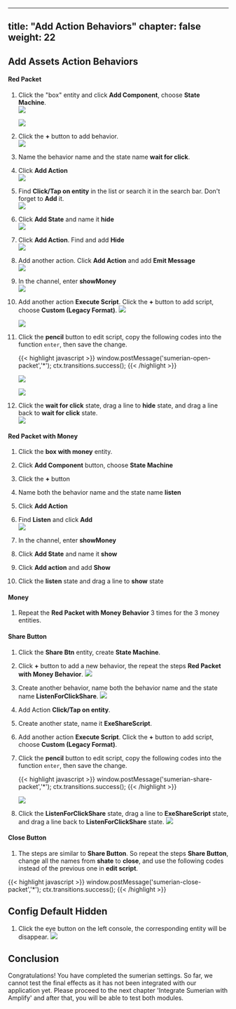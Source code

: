 
---
title: "Add Action Behaviors"
chapter: false
weight: 22
---


## Add Assets Action Behaviors 

####  Red Packet 
1. Click the "box" entity and click **Add Component**, choose **State Machine**.    
   ![](/image/WechatIMG7.png)   
   
   ![](/image/WechatIMG8.png)   

1. Click the **+** button to add behavior.     
   ![](/image/WechatIMG11.png)

1. Name the behavior name and the state name **wait for click**.

1. Click **Add Action**    
   ![](/image/WechatIMG13.png)

1. Find **Click/Tap on entity** in the list or search it in the search bar. Don't forget to **Add** it.   
   ![](/image/WechatIMG14.png)

1. Click **Add State** and name it **hide**   
   ![](/image/WechatIMG15.png)
   
1. Click **Add Action**. Find and add **Hide**   
   ![](/image/WechatIMG19.png)

1. Add another action. Click **Add Action** and add **Emit Message**   
   ![](/image/WechatIMG21.png)

1. In the channel, enter **showMoney**      
   ![](/image/WechatIMG23.png)

1. Add another action **Execute Script**. Click the **+** button to add script, choose **Custom (Legacy Format)**. 
    ![](/image/script-create-script.png)

    ![](/image/script-choose-type.png)

1. Click the **pencil** button to edit script, copy the following codes into the function `enter`, then save the change.
    
    {{< highlight javascript >}}
        window.postMessage('sumerian-open-packet','*');
        ctx.transitions.success();
    {{< /highlight >}}

    ![](/image/script-edit-script.png)

    ![](/image/script-save-change.png)

1. Click the **wait for click** state, drag a line to **hide** state, and drag a line back to **wait for click** state.   
   ![](/image/script-drag-line.png)

#### Red Packet with Money 

1. Click the **box with money** entity.   

1. Click **Add Component** button, choose **State Machine**    

1. Click the **+** button    

1. Name both the behavior name and the state name **listen**    

1. Click **Add Action**    

1. Find **Listen** and click **Add**    
   ![](/image/WechatIMG24.png)

1. In the channel, enter **showMoney**
    
1. Click **Add State** and name it **show**    

1. Click **Add action** and add **Show**    

1. Click the **listen** state and drag a line to **show** state   

#### Money 
1. Repeat the **Red Packet with Money Behavior** 3 times for the 3 money entities.

#### Share Button

1. Click the **Share Btn** entity, create **State Machine**.

1. Click **+** button to add a new behavior, the repeat the steps **Red Packet with Money Behavior**.
    ![](/image/share-button-first-behavior.png)

1. Create another behavior, name both the behavior name and the state name **ListenForClickShare**.
    ![](/image/share-button-behaviors.png)

1. Add Action **Click/Tap on entity**.

1. Create another state, name it **ExeShareScript**.

1. Add another action **Execute Script**. Click the **+** button to add script, choose **Custom (Legacy Format)**. 

1. Click the **pencil** button to edit script, copy the following codes into the function `enter`, then save the change.

    {{< highlight javascript >}}
	    window.postMessage('sumerian-share-packet','*');
	    ctx.transitions.success();
    {{< /highlight >}}

    ![](/image/share-button-save-script.png)

1. Click the **ListenForClickShare** state, drag a line to **ExeShareScript** state, and drag a line back to **ListenForClickShare** state.
    ![](/image/share-button-state-machine.png)

#### Close Button

1. The steps are similar to **Share Button**. So repeat the steps **Share Button**, change all the names from **shate** to **close**, and use the following codes instead of the previous one in **edit script**.

{{< highlight javascript >}}
	window.postMessage('sumerian-close-packet','*');
	ctx.transitions.success();
{{< /highlight >}}

## Config Default Hidden
1. Click the eye button on the left console, the corresponding entity will be disappear.
   ![](/image/config-default-hidden.png)


## Conclusion
Congratulations! You have completed the sumerian settings. So far, we cannot test the final effects as it has not been integrated with our application yet.
Please proceed to the next chapter 'Integrate Sumerian with Amplify' and after that, you will be able to test both modules.

